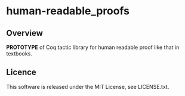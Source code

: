 # human-readable_proofs

## Overview

**PROTOTYPE** of Coq tactic library for human readable proof like that in textbooks.

## Licence

This software is released under the MIT License, see LICENSE.txt.
